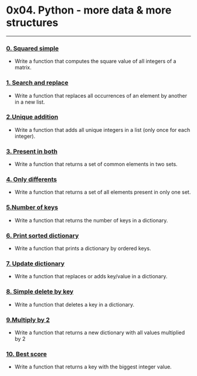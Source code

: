 
# 0x04. Python - more data & more structures



---

### [0. Squared simple ](./0-square_matrix_simple.py)
* Write a function that computes the square value of all integers of a matrix.

### [1. Search and replace ](./1-search_replace.py)
* Write a function that replaces all occurrences of an element by another in a new list.

### [2.Unique addition ](./2-uniq_add.py)
* Write a function that adds all unique integers in a list (only once for each integer).

### [3. Present in both ](./3-common_elements.py)
* Write a function that returns a set of common elements in two sets.

### [4. Only differents ](./4-only_diff_elements.py)
* Write a function that returns a set of all elements present in only one set.

### [5.Number of keys ](./5-number_keys.py )
* Write a function that returns the number of keys in a dictionary.

### [6. Print sorted dictionary ](./6-print_sorted_dictionary.py)
* Write a function that prints a dictionary by ordered keys.

### [7. Update dictionary ](./7-update_dictionary.py)
* Write a function that replaces or adds key/value in a dictionary.

### [8. Simple delete by key ](./8-simple_delete.py)
* Write a function that deletes a key in a dictionary.

### [9.Multiply by 2 ](./9-multiply_by_2.py)
* Write a function that returns a new dictionary with all values multiplied by 2

### [ 10. Best score ](./10-best_score.py)
* Write a function that returns a key with the biggest integer value.
